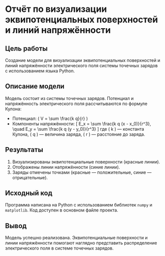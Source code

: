 # Отчёт по визуализации эквипотенциальных поверхностей и линий напряжённости

## Цель работы
Создание модели для визуализации эквипотенциальных поверхностей и линий напряжённости электрического поля системы точечных зарядов с использованием языка Python.

## Описание модели
Модель состоит из системы точечных зарядов. Потенциал и напряжённость электрического поля рассчитываются по формуле Кулона:
- Потенциал: \( V = \sum \frac{k q}{r} \)
- Компоненты напряжённости: 
  \[
  E_x = \sum \frac{k q (x - x_0)}{r^3}, \quad E_y = \sum \frac{k q (y - y_0)}{r^3}
  \]
где \( k \) — константа Кулона, \( q \) — величина заряда, \( r \) — расстояние до заряда.

## Результаты
1. Визуализированы эквипотенциальные поверхности (красные линии).
2. Отображены линии напряжённости (синие линии).
3. Заряды отмечены точками (красные — положительные, синие — отрицательные).

## Исходный код
Программа написана на Python с использованием библиотек `numpy` и `matplotlib`. Код доступен в основном файле проекта.

## Вывод
Модель успешно реализована. Эквипотенциальные поверхности и линии напряжённости помогают наглядно представить распределение электрического поля в системе точечных зарядов.
